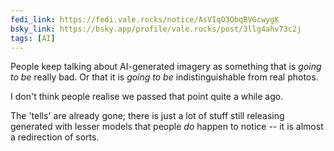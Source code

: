 ```yaml
---
fedi_link: https://fedi.vale.rocks/notice/AsVIqO3ObqBVGcwygK
bsky_link: https://bsky.app/profile/vale.rocks/post/3llg4ahv73c2j
tags: [AI]
---
```


People keep talking about AI-generated imagery as something that is _going to be_ really bad. Or that it is _going to be_ indistinguishable from real photos.

I don't think people realise we passed that point quite a while ago.

The 'tells' are already gone; there is just a lot of stuff still releasing generated with lesser models that people _do_ happen to notice -- it is almost a redirection of sorts.
